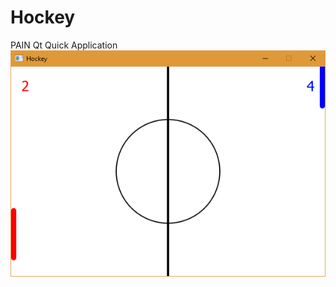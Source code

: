 # Hockey
PAIN Qt Quick Application
![Screen](https://github.com/SaxMan96/Hockey/blob/master/image.png)
